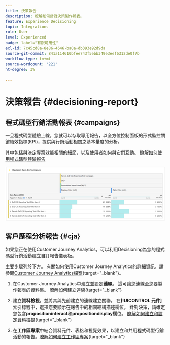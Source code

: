```yaml
---
title: 決策報告
description: 瞭解如何針對決策製作報表。
feature: Experience Decisioning
topic: Integrations
role: User
level: Experienced
badge: label="有限可用性"
exl-id: 7c45cd8a-8e86-4646-ba0a-db393e92d9da
source-git-commit: 841a114610bfee743f5ebb349e3eef6312de0f7b
workflow-type: tm+mt
source-wordcount: '221'
ht-degree: 3%

---
```



# 決策報告 {#decisioning-report}

## 程式碼型行銷活動報表 {#campaigns}

一旦程式碼型體驗上線，您就可以存取專用報告，以全方位控制面板的形式監控關鍵績效指標(KPI)，提供與行銷活動相關之基本量度的分析。

其中包括與決定專案效能相關的細節，以及使用者如何與它們互動。 [瞭解如何使用程式碼型體驗報告](../reports/campaign-global-report-cja-code.md)

![](../reports/assets/cja-decisioning-item-performance.png)

## 客戶歷程分析報告 {#cja}

如果您正在使用Customer Journey Analytics，可以利用Decisioning為您的程式碼型行銷活動建立自訂報告儀表板。

主要步驟列於下方。 有關如何使用Customer Journey Analytics的詳細資訊，請參閱[Customer Journey Analytics檔案](https://experienceleague.adobe.com/en/docs/analytics-platform/using/cja-landing){target="_blank"}。

1. 在Customer Journey Analytics中建立並設定&#x200B;**連線**。 這可讓您連線至您要製作報表的資料集。 [瞭解如何建立連線](https://experienceleague.adobe.com/en/docs/analytics-platform/using/cja-connections/create-connection){target="_blank"}

1. 建立&#x200B;**資料檢視**，並將其與先前建立的連線建立關聯。 在&#x200B;**[!UICONTROL 元件]**&#x200B;索引標籤中，選擇您要顯示在報告中的相關結構描述欄位。 針對決策，請確定您包含&#x200B;**propositioninteract**&#x200B;和&#x200B;**propositiondisplay**&#x200B;欄位。 [瞭解如何建立和設定資料檢視](https://experienceleague.adobe.com/en/docs/analytics-platform/using/cja-dataviews/create-dataview){target="_blank"}

1. 在&#x200B;**工作區專案**&#x200B;中結合資料元件、表格和視覺效果，以建立和共用程式碼型行銷活動的報告。[瞭解如何建立工作區專案](https://experienceleague.adobe.com/en/docs/analytics-platform/using/cja-workspace/build-workspace-project/create-projects){target="_blank"}
